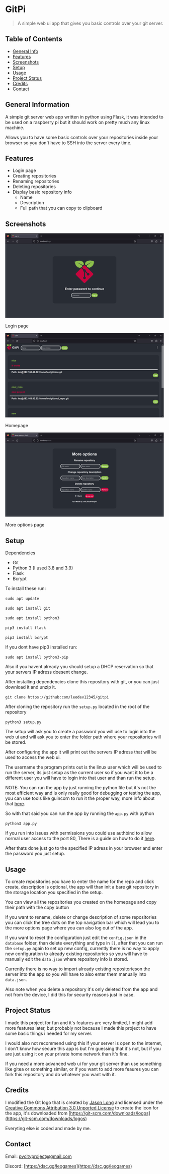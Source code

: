 # GitPi
> A simple web ui app that gives you basic controls over your git server.

## Table of Contents
* [General Info](#general-information)
* [Features](#features)
* [Screenshots](#screenshots)
* [Setup](#setup)
* [Usage](#usage)
* [Project Status](#project-status)
* [Credits](#credits)
* [Contact](#contact)


## General Information
A simple git server web app written in python using Flask, it was intended to be used on a raspberry pi but it should work on pretty much any linux machine.

Allows you to have some basic controls over your repositories inside your browser so you don't have to SSH into the server every time.

## Features

- Login page
- Creating repositories 
- Renaming repositories 
- Deleting repositories 
- Display basic repository info
   - Name 
   - Description
   - Full path that you can copy to clipboard


## Screenshots
![Login](./screenshots/login_page.png)

Login page

![Homepage](./screenshots/homepage.png)

Homepage

![more](./screenshots/more_options.png)

More options page
## Setup
Dependencies
- Git
- Python 3 (I used 3.8 and 3.9)
- Flask 
- Bcrypt

To install these run:

`sudo apt update`

`sudo apt install git`

`sudo apt install python3`

`pip3 install flask`

`pip3 install bcrypt`

If you dont have pip3 installed run:

`sudo apt install python3-pip`

Also if you havent already you should setup a DHCP reservation so that your servers IP adress doesent change.

After installing dependencies clone this repository with git, or you can just download it and unzip it.

`git clone https://github:com/leodev12345/gitpi`

After cloning the repository run the `setup.py` located in the root of the repository

`python3 setup.py`

The setup will ask you to create a password you will use to login into the web ui and will ask you to enter the folder path where your repositories will be stored.

After configuring the app it will print out the servers IP adress that will be used to access the web ui.

The username the program prints out is the linux user which will be used to run the server, its just setup as the current user so if you want it to be a different user you will have to login into that user and than run the setup.

NOTE: You can run the app by just running the python file but it's not the most efficient way and is only really good for debugging or testing the app, you can use tools like guincorn to run it the proper way, more info about that [here](https://flask.palletsprojects.com/en/2.3.x/deploying/).

So with that said you can run the app by running the `app.py` with python

`python3 app.py`

If you run into issues with permissions you could use authbind to allow normal user access to the port 80, There is a guide on how to do it [here](https://gist.github.com/justinmklam/f13bb53be9bb15ec182b4877c9e9958d).

After thats done just go to the specified IP adress in your browser and enter the password you just setup.

## Usage
To create repositories you have to enter the name for the repo and click create, description is optional, the app will than init a bare git repository in the storage location you specified in the setup.

You can view all the repositories you created on the homepage and copy their path with the copy button

If you want to rename, delete or change description of some repositories you can click the tree dots on the top navigation bar which will lead you to the more options page where you can also log out of the app.

If you want to reset the configuration just edit the `config.json` in the `database` folder, than delete everything and type in `[]`, after that you can run the `setup.py` again to set up new config, currently there is no way to apply new configuration to already existing repositories so you will have to manually edit the `data.json` where repository info is stored.

Currently there is no way to import already existing repositorieson the server into the app so you will have to also enter them manually into `data.json`.

Also note when you delete a repository it's only deleted from the app and not from the device, I did this for security reasons just in case.
## Project Status
I made this project for fun and it's features are very limited, I might add more features later, but probably not because I made this project to have some basic things i needed for my server.

I would also not recommend using this if your server is open to the internet, I don't know how secure this app is but I'm guessing that it's not, but if you are just using it on your private home network than it's fine.

If you need a more advanced web ui for your git server than use something like gitea or something similar, or if you want to add more feaures you can fork this repository and do whatever you want with it.

## Credits
I modified the Git logo that is created by [Jason Long](https://twitter.com/jasonlong) and licensed under the [Creative Commons Attribution 3.0 Unported License](https://creativecommons.org/licenses/by/3.0/) to create the icon for the app, it's downloaded from [https://git-scm.com/downloads/logos](https://git-scm.com/downloads/logos) 

Everyting else is coded and made by me. 
## Contact
Email: [pycityproject@gmail.com](mailto:pycityproject@gmail.com)

Discord: [https://dsc.gg/leogames](https://dsc.gg/leogames)




